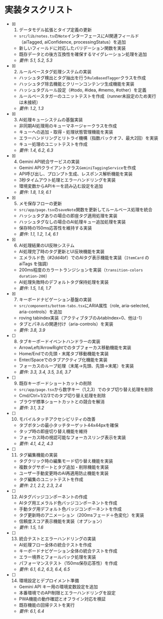 # 実装タスクリスト

- [x] 1. データモデル拡張とタイプ定義の更新
  - `src/lib/notes.ts`の`Note`インターフェースにAI関連フィールド（aiTagged, aiConfidence, processingStatus）を追加
  - 新しいフィールドに対応したバリデーション関数を実装
  - 既存データとの後方互換性を確保するマイグレーション処理を追加
  - _要件: 5.1, 5.2, 5.3_

- [x] 2. ルールベースタグ処理システムの実装
  - ハッシュタグ検出とタグ抽出を行う`RuleBasedTagger`クラスを作成
  - ハッシュタグ除去機能とクリーンコンテンツ生成機能を実装
  - ハッシュタグルール設定（#todo, #idea, #memo, #other）を定義
  - ルールベースタガーのユニットテストを作成（runner未設定のため実行は未接続）
  - _要件: 1.2, 1.3_

- [x] 3. AI処理キューシステムの基盤実装
  - 非同期AI処理用のキューマネージャークラスを作成
  - キューへの追加・取得・処理状態管理機能を実装
  - エラーハンドリングとリトライ機構（指数バックオフ、最大2回）を実装
  - キュー処理のユニットテストを作成
  - _要件: 1.4, 6.2, 6.3_

- [x] 4. Gemini API統合サービスの実装
  - Gemini APIクライアントクラス`GeminiTaggingService`を作成
  - API呼び出し、プロンプト生成、レスポンス解析機能を実装
  - 3秒タイムアウト処理とエラーハンドリングを実装
  - 環境変数からAPIキーを読み込む設定を追加
  - _要件: 1.8, 1.9, 6.1_

- [x] 5. メモ保存フローの更新
  - `src/app/page.tsx`の`saveNote`関数を更新してルールベース処理を統合
  - ハッシュタグありの場合の即座タグ適用処理を実装
  - ハッシュタグなしの場合のAI処理キュー追加処理を実装
  - 保存時の150ms応答性を維持する実装
  - _要件: 1.1, 1.2, 1.4, 6.1_

- [x] 6. AI処理結果のUI反映システム
  - AI処理完了時のタグ更新とUI反映機能を実装
  - エメラルド色（#2dd4bf）でのAIタグ表示機能を実装（`ItemCard` の aiTags を強調）
  - 200ms程度のカラートランジションを実装（`transition-colors duration-200`）
  - AI処理失敗時のデフォルトタグ保持処理を実装
  - _要件: 1.5, 1.6, 1.7_

- [x] 7. キーボードナビゲーション基盤の実装
  - `src/components/bottom-tabs.tsx`にARIA属性（role, aria-selected, aria-controls）を追加
  - roving tabindex実装（アクティブタブのみtabIndex=0、他は-1）
  - タブとパネルの関連付け（aria-controls）を実装
  - _要件: 3.8, 3.9_

- [ ] 8. タブキーボードイベントハンドラーの実装
  - ArrowLeft/ArrowRightでのタブフォーカス移動機能を実装
  - Home/Endでの先頭・末尾タブ移動機能を実装
  - Enter/Spaceでのタブアクティブ化機能を実装
  - フォーカスのループ処理（末尾→先頭、先頭→末尾）を実装
  - _要件: 3.3, 3.4, 3.5, 3.6, 3.7_

- [ ] 9. 既存キーボードショートカットの削除
  - `src/app/page.tsx`から数字キー（1,2,3）でのタブ切り替え処理を削除
  - Cmd/Ctrl+1/2/3でのタブ切り替え処理を削除
  - ブラウザ標準ショートカットとの競合を解消
  - _要件: 3.1, 3.2_

- [ ] 10. モバイルタッチアクセシビリティの改善
  - タブボタンの最小タッチターゲット44x44pxを確保
  - タップ時の即座切り替え機能を維持
  - フォーカス時の視認可能なフォーカスリング表示を実装
  - _要件: 4.1, 4.2, 4.3_

- [ ] 11. タグ編集機能の実装
  - タグクリック時の編集モード切り替え機能を実装
  - 複数タグサポートとタグ追加・削除機能を実装
  - ユーザー手動変更時のAI再適用防止機能を実装
  - タグ編集のユニットテストを作成
  - _要件: 2.1, 2.2, 2.3, 2.4_

- [ ] 12. AIタグバッジコンポーネントの作成
  - AIタグ用エメラルド色バッジコンポーネントを作成
  - 手動タグ用デフォルト色バッジコンポーネントを作成
  - タグ更新時のアニメーション（200msフェード＋色変化）を実装
  - 信頼度スコア表示機能を実装（オプション）
  - _要件: 1.5, 1.6_

- [ ] 13. 統合テストとエラーハンドリングの実装
  - AI処理フロー全体の統合テストを作成
  - キーボードナビゲーション全体の統合テストを作成
  - エラー境界とフォールバック処理を実装
  - パフォーマンステスト（150ms保存応答性）を作成
  - _要件: 6.1, 6.2, 6.3, 6.4, 6.5_

- [ ] 14. 環境設定とデプロイメント準備
  - Gemini API キー用の環境変数設定を追加
  - 本番環境でのAPI制限とエラーハンドリングを設定
  - PWA機能の動作確認とオフライン対応を検証
  - 既存機能の回帰テストを実行
  - _要件: 6.1, 6.4_
